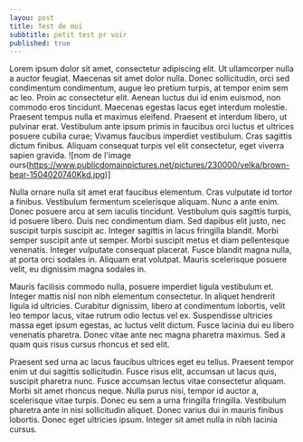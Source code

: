 ```yaml
---
layou: post
title: Test de moi
subbtitle: petit test pr voir 
published: true
---
```


 Lorem ipsum dolor sit amet, consectetur adipiscing elit. Ut ullamcorper nulla a auctor feugiat. Maecenas sit amet dolor nulla. Donec sollicitudin, orci sed condimentum condimentum, augue leo pretium turpis, at tempor enim sem ac leo. Proin ac consectetur elit. Aenean luctus dui id enim euismod, non commodo eros tincidunt. Maecenas egestas lacus eget interdum molestie. Praesent tempus nulla et maximus eleifend. Praesent et interdum libero, ut pulvinar erat. Vestibulum ante ipsum primis in faucibus orci luctus et ultrices posuere cubilia curae; Vivamus faucibus imperdiet vestibulum. Cras sagittis dictum finibus. Aliquam consequat turpis vel elit consectetur, eget viverra sapien gravida.
![nom de l'image ours(https://www.publicdomainpictures.net/pictures/230000/velka/brown-bear-1504020740Kkd.jpg)]

Nulla ornare nulla sit amet erat faucibus elementum. Cras vulputate id tortor a finibus. Vestibulum fermentum scelerisque aliquam. Nunc a ante enim. Donec posuere arcu at sem iaculis tincidunt. Vestibulum quis sagittis turpis, id posuere libero. Duis nec condimentum diam. Sed dapibus elit justo, nec suscipit turpis suscipit ac. Integer sagittis in lacus fringilla blandit. Morbi semper suscipit ante ut semper. Morbi suscipit metus et diam pellentesque venenatis. Integer vulputate consequat placerat. Fusce blandit magna nulla, at porta orci sodales in. Aliquam erat volutpat. Mauris scelerisque posuere velit, eu dignissim magna sodales in.

Mauris facilisis commodo nulla, posuere imperdiet ligula vestibulum et. Integer mattis nisl non nibh elementum consectetur. In aliquet hendrerit ligula id ultricies. Curabitur dignissim, libero at condimentum lobortis, velit leo tempor lacus, vitae rutrum odio lectus vel ex. Suspendisse ultricies massa eget ipsum egestas, ac luctus velit dictum. Fusce lacinia dui eu libero venenatis pharetra. Donec vitae ante nec magna pharetra maximus. Sed a quam quis risus cursus rhoncus et sed elit.

Praesent sed urna ac lacus faucibus ultrices eget eu tellus. Praesent tempor enim ut dui sagittis sollicitudin. Fusce risus elit, accumsan ut lacus quis, suscipit pharetra nunc. Fusce accumsan lectus vitae consectetur aliquam. Morbi sit amet rhoncus neque. Nulla purus nisi, tempor id auctor a, scelerisque vitae turpis. Donec eu sem a urna fringilla fringilla. Vestibulum pharetra ante in nisi sollicitudin aliquet. Donec varius dui in mauris finibus lobortis. Donec eget ultricies ipsum. Integer sit amet nulla in nibh lacinia cursus. 
